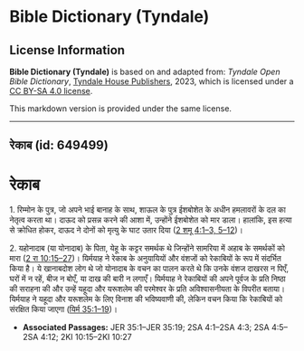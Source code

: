 # Bible Dictionary (Tyndale)

## License Information

**Bible Dictionary (Tyndale)** is based on and adapted from: _Tyndale Open Bible Dictionary_, [Tyndale House Publishers](https://tyndaleopenresources.com/), 2023, which is licensed under a [CC BY-SA 4.0 license](https://creativecommons.org/licenses/by-sa/4.0/legalcode.en).

This markdown version is provided under the same license.



--------------------------------

## रेकाब (id: 649499)

रेकाब
=====

1\. रिम्मोन के पुत्र, जो अपने भाई बानाह के साथ, शाऊल के पुत्र ईशबोशेत के अधीन हमलावरों के दल का नेतृत्व करता था। दाऊद को प्रसन्न करने की आशा में, उन्होंने ईशबोशेत को मार डाला। हालांकि, इस हत्या से क्रोधित होकर, दाऊद ने दोनों को मृत्यु के घाट उतार दिया ([2 शमू 4:1–3, 5–12](https://ref.ly/2Sam4:1-2Sam4:3,2Sam4:5-2Sam4:12))।

2\. यहोनादाब (या योनादाब) के पिता, येहू के कट्टर समर्थक थे जिन्होंने सामरिया में अहाब के समर्थकों को मारा ([2 रा 10:15–27](https://ref.ly/2Kgs10:15-2Kgs10:27))। यिर्मयाह ने रेकाब के अनुयायियों और वंशजों को रेकाबियों के रूप में संदर्भित किया है। ये खानाबदोश लोग थे जो योनादाब के वचन का पालन करते थे कि उनके वंशज दाखरस न पिएँ, घरों में न रहें, बीज न बोएँ, या दाख की बारी न लगाएँ। यिर्मयाह ने रेकाबियों की अपने पूर्वज के प्रति निष्ठा की सराहना की और उन्हें यहूदा और यरूशलेम की परमेश्वर के प्रति अविश्वासनीयता के विपरीत बताया। यिर्मयाह ने यहूदा और यरूशलेम के लिए विनाश की भविष्यवाणी की, लेकिन वचन किया कि रेकाबियों को संरक्षित किया जाएगा ([यिर्म 35:1–19](https://ref.ly/Jer35:1-Jer35:19))।

* **Associated Passages:** JER 35:1–JER 35:19; 2SA 4:1–2SA 4:3; 2SA 4:5–2SA 4:12; 2KI 10:15–2KI 10:27

